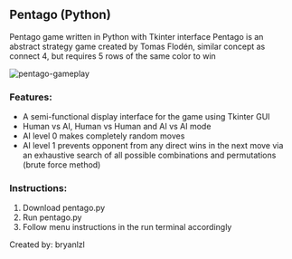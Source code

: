 ## Pentago (Python)

Pentago game written in Python with Tkinter interface
Pentago is an abstract strategy game created by Tomas Flodén, similar concept as connect 4, but requires 5 rows of the same color to win

![pentago-gameplay](https://github.com/bryanlzl/pentago/assets/58539426/c5080407-e43d-4ae4-af9e-1cb2060a77a6)

### Features:
- A semi-functional display interface for the game using Tkinter GUI
- Human vs AI, Human vs Human and AI vs AI mode
- AI level 0 makes completely random moves
- AI level 1 prevents opponent from any direct wins in the next move via an exhaustive search of all possible combinations and permutations (brute force method)

### Instructions:
1) Download pentago.py
2) Run pentago.py
3) Follow menu instructions in the run terminal accordingly

Created by: bryanlzl
